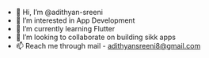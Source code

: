 - 👋 Hi, I’m @adithyan-sreeni
- 👀 I’m interested in App Development
- 🌱 I’m currently learning Flutter
- 💞️ I’m looking to collaborate on building sikk apps
- 📫 Reach me through mail - adithyansreeni8@gmail.com
<!---
adithyan-sreeni/adithyan-sreeni is a ✨ special ✨ repository because its `README.md` (this file) appears on your GitHub profile.
You can click the Preview link to take a look at your changes.
--->
